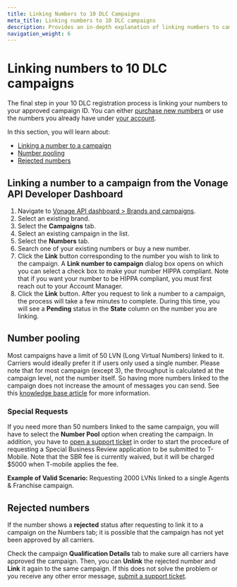 ```yaml
---
title: Linking Numbers to 10 DLC Campaigns
meta_title: Linking numbers to 10 DLC campaigns  
description: Provides an in-depth explanation of linking numbers to campaigns including number linking requirements, number pooling, rejected numbers, and how to link numbers to a campaign from the Vonage API Developer Dashboard. 
navigation_weight: 6
---
```


# Linking numbers to 10 DLC campaigns

The final step in your 10 DLC registration process is linking your numbers to your approved campaign ID. You can either [purchase new numbers](https://dashboard.nexmo.com/buy-numbers) or use the numbers you already have under [your account](https://dashboard.nexmo.com/your-numbers).

In this section, you will learn about:

* [Linking a number to a campaign](#linking-a-number-to-a-campaign-from-the-vonage-api-developer-dashboard)
* [Number pooling](#number-pooling)
* [Rejected numbers](#rejected-numbers)

## Linking a number to a campaign from the Vonage API Developer Dashboard

1. Navigate to [Vonage API dashboard > Brands and campaigns](https://dashboard.nexmo.com/sms/brands).
2. Select an existing brand.
3. Select the **Campaigns** tab.
4. Select an existing campaign in the list.
5. Select the **Numbers** tab.
6. Search one of your existing numbers or buy a new number.
7. Click the **Link** button corresponding to the number you wish to link to the campaign.
    A **Link number to campaign** dialog box opens on which you can select a check box to make your number HIPPA compliant. Note that if you want your number to be HIPPA compliant, you must first reach out to your Account Manager.
8. Click the **Link** button.
    After you request to link a number to a campaign, the process will take a few minutes to complete. During this time, you will see a **Pending** status in the **State** column on the number you are linking.

## Number pooling

Most campaigns have a limit of 50 LVN (Long Virtual Numbers) linked to it. Carriers would ideally prefer it if users only used a single number. Please note that for most campaign (except 3), the throughput is calculated at the campaign level, not the number itself. So having more numbers linked to the campaign does not increase the amount of messages you can send. See this [knowledge base article](https://help.nexmo.com/hc/en-us/articles/4406782736532) for more information.

### Special Requests

If you need more than 50 numbers linked to the same campaign, you will have to select the **Number Pool** option when creating the campaign. In addition, you have to [open a support ticket](https://help.nexmo.com/hc/en-us/requests/new) in order to start the procedure of requesting a Special Business Review application to be submitted to T-Mobile. Note that the SBR fee is currently waived, but it will be charged $5000 when T-mobile applies the fee.

**Example of Valid Scenario:** Requesting 2000 LVNs linked to a single Agents & Franchise campaign.

## Rejected numbers

If the number shows a **rejected** status after requesting to link it to a campaign on the Numbers tab; it is possible that the campaign has not yet been approved by all carriers.

Check the campaign **Qualification Details** tab to make sure all carriers have approved the campaign. Then, you can **Unlink** the rejected number and **Link** it again to the same campaign. If this does not solve the problem or you receive any other error message, [submit a support ticket](https://help.nexmo.com/hc/en-us/requests/new).
